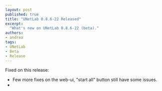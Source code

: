 ```yaml
---
layout: post
published: true
title: "UNetLab 0.8.6-22 Released"
excerpt:
  "What's new on UNetLab 0.8.6-22 (beta)."
authors:
- andrea
tags:
- UNetLab
- Beta
- Release
---
```

Fixed on this release:

* Few more fixes on the web-ui, "start all" button still have some issues.
* 

